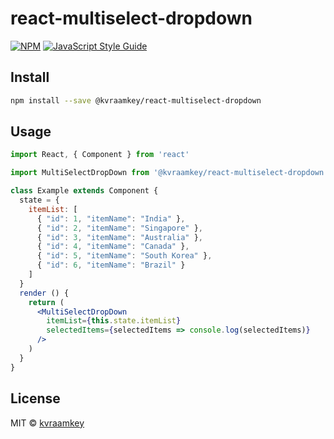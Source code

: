 # react-multiselect-dropdown

> 

[![NPM](https://img.shields.io/npm/v/react-multiselect-dropdown.svg)](https://www.npmjs.com/package/react-multiselect-dropdown) [![JavaScript Style Guide](https://img.shields.io/badge/code_style-standard-brightgreen.svg)](https://standardjs.com)

## Install

```bash
npm install --save @kvraamkey/react-multiselect-dropdown
```

## Usage

```jsx
import React, { Component } from 'react'

import MultiSelectDropDown from '@kvraamkey/react-multiselect-dropdown'

class Example extends Component {
  state = {
    itemList: [
      { "id": 1, "itemName": "India" },
      { "id": 2, "itemName": "Singapore" },
      { "id": 3, "itemName": "Australia" },
      { "id": 4, "itemName": "Canada" },
      { "id": 5, "itemName": "South Korea" },
      { "id": 6, "itemName": "Brazil" }
    ]
  }
  render () {
    return (
      <MultiSelectDropDown
        itemList={this.state.itemList}
        selectedItems={selectedItems => console.log(selectedItems)}
      />
    )
  }
}
```

## License

MIT © [kvraamkey](https://github.com/kvraamkey)
